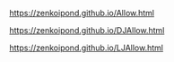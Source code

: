 https://zenkoipond.github.io/Allow.html

https://zenkoipond.github.io/DJAllow.html

https://zenkoipond.github.io/LJAllow.html
